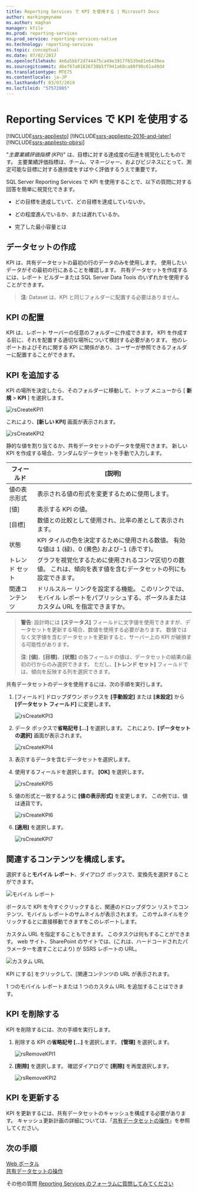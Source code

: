 ```yaml
---
title: Reporting Services で KPI を使用する | Microsoft Docs
author: markingmyname
ms.author: maghan
manager: kfile
ms.prod: reporting-services
ms.prod_service: reporting-services-native
ms.technology: reporting-services
ms.topic: conceptual
ms.date: 07/02/2017
ms.openlocfilehash: 4e6a5bbf2d744475ca49e3917f6539e81e6439ea
ms.sourcegitcommit: d6ef87a01836738b5f7941a68ca80f98c61a49d4
ms.translationtype: MTE75
ms.contentlocale: ja-JP
ms.lasthandoff: 03/07/2019
ms.locfileid: "57572805"
---
```

# <a name="working-with-kpis-in-reporting-services"></a>Reporting Services で KPI を使用する

[!INCLUDE[ssrs-appliesto](../includes/ssrs-appliesto.md)] [!INCLUDE[ssrs-appliesto-2016-and-later](../includes/ssrs-appliesto-2016-and-later.md)] [!INCLUDE[ssrs-appliesto-pbirsi](../includes/ssrs-appliesto-pbirs.md)]

"*主要業績評価指標 (KPI)*" は、目標に対する達成度の伝達を視覚化したものです。  主要業績評価指標は、チーム、マネージャー、およびビジネスにとって、測定可能な目標に対する進捗度をすばやく評価するうえで重要です。
  
SQL Server Reporting Services で KPI を使用することで、以下の質問に対する回答を簡単に視覚化できます。  
  
- どの目標を達成していて、どの目標を達成していないか。  
  
- どの程度進んでいるか、または遅れているか。  
  
- 完了した最小容量とは  
  
## <a name="creating-a-dataset"></a>データセットの作成

KPI は、共有データセットの最初の行のデータのみを使用します。 使用したいデータがその最初の行にあることを確認します。 共有データセットを作成するには、レポート ビルダーまたは SQL Server Data Tools のいずれかを使用することができます。  
  
> **注**: Dataset は、KPI と同じフォルダーに配置する必要はありません。  
  
## <a name="placement-of-kpis"></a>KPI の配置  
  
KPI は、レポート サーバーの任意のフォルダーに作成できます。  KPI を作成する前に、それを配置する適切な場所について検討する必要があります。 他のレポートおよびそれに関する KPI に関係があり、ユーザーが参照できるフォルダーに配置することができます。  
## <a name="adding-a-kpi"></a>KPI を追加する
  
KPI の場所を決定したら、そのフォルダーに移動して、トップ メニューから [ **新規** > **KPI** ] を選択します。  
  
![rsCreateKPI1](../reporting-services/media/rscreatekpi1.png)  
  
これにより、**[新しい KPI]** 画面が表示されます。  
  
![rsCreateKPI2](../reporting-services/media/rscreatekpi2.png)  
  
静的な値を割り当てるか、共有データセットのデータを使用できます。 新しい KPI を作成する場合、ランダムなデータセットを手動で入力します。  
  
| フィールド | [説明] |
|-----------------|--------------------------------------------------------------------------------------------------------------------------------------------------|
| 値の表示形式 | 表示される値の形式を変更するために使用します。 |
| [値] | 表示する KPI の値。 |
| [目標] | 数値との比較として使用され、比率の差として表示されます。 |
| 状態 | KPI タイルの色を決定するために使用される数値。 有効な値は 1 (緑)、0 (黄色) および-1 (赤です)。 |
| トレンド セット | グラフを視覚化するために使用されるコンマ区切りの数値。 これは、傾向を表す値を含むデータセットの列にも設定できます。 |
| 関連コンテンツ | ドリルスルー リンクを設定する機能。 このリンクでは、モバイル レポートをパブリッシュする、ポータルまたはカスタム URL を指定できますか。 |
  
> **警告**: 設計時には **[ステータス]** フィールドに文字値を使用できますが、データセットを更新する場合、数値を使用する必要があります。 数値ではなく文字値を含むデータセットを更新すると、サーバー上の KPI が破損する可能性があります。  
>
> **注**: **[値]**、**[目標]**、**[状態]** の各フィールドの値は、データセットの結果の最初の行からのみ選択できます。 ただし、**[トレンド セット]** フィールドでは、傾向を反映する列を選択できます。  
  
共有データセットのデータを使用するには、次の手順を実行します。
  
1. [フィールド] ドロップダウン ボックスを **[手動設定]** または **[未設定]** から **[データセット フィールド]** に変更します。  
  
    ![rsCreateKPI3](../reporting-services/media/rscreatekpi3.png)  
  
2. データ ボックスで**省略記号 [...]** を選択します。 これにより、**[データセットの選択]** 画面が表示されます。  
  
    ![rsCreateKPI4](../reporting-services/media/rscreatekpi4.png)  
  
3. 表示するデータを含むデータセットを選択します。  
  
4. 使用するフィールドを選択します。 **[OK]** を選択します。  
  
    ![rsCreateKPI5](../reporting-services/media/rscreatekpi5.png)  
  
5. 値の形式と一致するように **[値の表示形式]** を変更します。 この例では、値は通貨です。  
  
    ![rsCreateKPI6](../reporting-services/media/rscreatekpi6.png)  
  
6. **[適用]** を選択します。  
  
    ![rsCreateKPI7](../reporting-services/media/rscreatekpi7.png)

## <a name="configuring-related-content"></a>関連するコンテンツを構成します。

選択すると**モバイル レポート**、ダイアログ ボックスで、変換先を選択することができます。

   ![モバイル レポート](media/rscreatekpi-related-content-mobile-report.png)

ポータルで KPI を今すぐクリックすると、関連のドロップダウン リストでコンテンツ、モバイル レポートのサムネイルが表示されます。 このサムネイルをクリックするとに直接移動できますをこのレポートします。

カスタム URL を指定することもできます。 このタスクは何もすることができます。 web サイト、SharePoint のサイトでは、(これは、ハードコードされたパラメーターを渡すことにより) が SSRS レポートの URL。

![カスタム URL](media/rscreatekpi-related-content-custom-url.png)

KPI にする] をクリックして、[関連コンテンツの URL が表示されます。

1 つのモバイル レポートまたは 1 つのカスタム URL を追加することはできます。
  
## <a name="removing-a-kpi"></a>KPI を削除する  
  
KPI を削除するには、次の手順を実行します。
  
1. 削除する KPI の**省略記号 [...]** を選択します。 **[管理]** を選択します。  
  
    ![rsRemoveKPI1](../reporting-services/media/rsremovekpi1.png)  
  
2. **[削除]** を選択します。 確認ダイアログで **[削除]** を再度選択します。  
  
    ![rsRemoveKPI2](../reporting-services/media/rsremovekpi2.png)  
  
## <a name="refreshing-a-kpi"></a>KPI を更新する  
  
KPI を更新するには、共有データセットのキャッシュを構成する必要があります。 キャッシュ更新計画の詳細については、「[共有データセットの操作](../reporting-services/work-with-shared-datasets-web-portal.md)」を参照してください。  
  
## <a name="next-steps"></a>次の手順
  
[Web ポータル](../reporting-services/web-portal-ssrs-native-mode.md)  
[共有データセットの操作](../reporting-services/work-with-shared-datasets-web-portal.md)

その他の質問 [Reporting Services のフォーラムに質問してみてください](https://go.microsoft.com/fwlink/?LinkId=620231)
